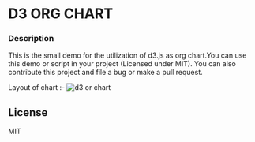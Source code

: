 # D3 ORG CHART

### Description
This is the small demo for the utilization of d3.js as org chart.You can use this demo or script in your project (Licensed under MIT). You can also contribute this project and file a bug or make a pull request.

Layout of chart :-
![d3 or chart](http://guruquest.net/wp-content/uploads/2016/11/d3-org-chart.png)

License
----

MIT
